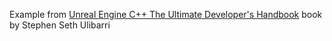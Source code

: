 Example from [Unreal Engine C++ The Ultimate Developer's Handbook](https://www.google.com/url?sa=t&rct=j&q=&esrc=s&source=web&cd=&ved=2ahUKEwjArPKilqmEAxULBxAIHcJNCZ0QFnoECCcQAQ&url=https%3A%2F%2Fwww.amazon.com%2FUnreal-Engine-Ultimate-Developers-Handbook%2Fdp%2FB089M2H7J1&usg=AOvVaw0QEWxbe17MEe1uBlVPPJC1&opi=89978449) book by Stephen Seth Ulibarri
